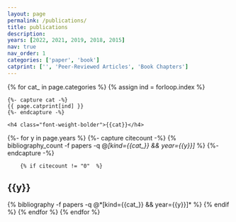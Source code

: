 ```yaml
---
layout: page
permalink: /publications/
title: publications
description: 
years: [2022, 2021, 2019, 2018, 2015]
nav: true
nav_order: 1
categories: ['paper', 'book']
catprint: ['', 'Peer-Reviewed Articles', 'Book Chapters']
---
```

<!-- _pages/publications.md -->
<div class="publications">

{% for cat_ in page.categories  %}
	{% assign ind = forloop.index %}

	{%- capture cat -%}
	{{ page.catprint[ind] }}
	{%- endcapture -%}
	
	<h4 class="font-weight-bolder">{{cat}}</h4>

{%- for y in page.years %}
{%- capture citecount -%}
		{% bibliography_count -f papers -q @*[kind={{cat_}} && year={{y}}]* %}
		{%- endcapture -%}

		{% if citecount != "0"  %}
  <h2 class="year">{{y}}</h2>
  {% bibliography -f papers -q @*[kind={{cat_}} && year={{y}}]* %}
{% endif %}
{% endfor %}
{% endfor %}

</div>
